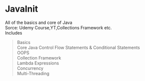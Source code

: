 # JavaInit
All of the basics and core of Java                             
Sorce: Udemy Course,YT,Collections Framework etc.                                   
Includes    
>Basics   
>Core Java 
>Control Flow Statements & Conditional Statements              
>OOPS    
>Collection Framework      
>Lambda Expressions     
>Concurrency               
>Multi-Threading               
